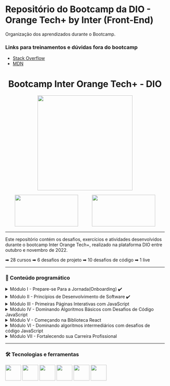 # Repositório do Bootcamp da DIO - Orange Tech+ by Inter (Front-End)

Organização dos aprendizados durante o Bootcamp.


### Links para treinamentos e dúvidas fora do bootcamp
 - [Stack Overflow](https://stackoverflow.com/)
 - [MDN](https://developer.mozilla.org/en-US/)

<h1 align="middle">Bootcamp Inter Orange Tech+ - DIO</h1>

<p align="middle">
  <img src="https://hermes.digitalinnovation.one/tracks/59417914-c4ce-4bf8-b802-f1c1985a07fa.png" height=300>
</p>

<p align="middle">
  <img src="https://upload.wikimedia.org/wikipedia/commons/thumb/3/36/Logo-banco-inter.svg/512px-Logo-banco-inter.svg.png" height=100 width=200 hspace="20">
  <img src="https://hermes.digitalinnovation.one/assets/diome/logo.svg" height=100 width=200 hspace="20">
</p>

<hr>

Este repositório contém os desafios, exercícios e atividades desenvolvidos durante o bootcamp Inter Orange Tech+, realizado na plataforma DIO entre outubro e novembro de 2022.

➡ 28 cursos
➡ 6 desafios de projeto
➡ 10 desafios de código
➡ 1 live 

<hr>

### 📅 Conteúdo programático

<details>
  <summary>Módulo I - Prepare-se Para a Jornada(Onboarding) ✔️</summary>
  
  * Boas Vindas ao Orange Tech+
  * Conheça as Oportunidades da DIO
  * Seja protagonista neste bootcamp
  * Introdução ao Desenvolvimento Moderno de Software
  * Mentoria (live) - Orange Tech+ | Aula Inaugural
</details>

<details>
  <summary>Módulo II - Princípios de Desenvolvimento de Software ✔️</summary>
  
  * Introdução à Programação e Pensamento Computacional
  * Introdução ao Git e Github
  * Como Entregar seu Desafio de Projeto
  * Criando seu Primeiro Repositório no GitHub para compartilhar seu progresso
</details>

<details>
  <summary>Módulo III - Primeiras Páginas Interativas com JavaScript</summary>
  
  * Primeiros Passos com JavaScript
  * Conhecendo Funções JavaScript
  * Criando Objetos e Classes em JavaScript
  * Arrays e Estruturas de Repetição em JavaScript
  * Importação e Exportação com JavaScript
  * Introdução ao Desenvolvimento Web com JavaScript
  * Criando um projeto com HTML/CSS para Listagem de Pokémon
  * Dominando o Protocolo HTTP e Integrando com a PokeAPI
  * Desafio de Projeto: Construindo uma Pokédex com JavaScript
</details>

<details>
  <summary>Módulo IV - Dominando Algoritmos Básicos com Desafios de Código JavaScript</summary>
  
  * Desafio de Código: Somando Múltiplos
  * Desafio de Código: FizzBuzz
  * Desafio de Código: Uma Chamada Recursiva
  * Desafio de Código: Os Números São Iguais
  * Desafio de Código: Busca Sequencial
</details>

<details>
  <summary>Módulo V - Começando na Biblioteca React</summary>
  
  * Configuração de Ambiente React
  * Primeiros passos na biblioteca React
  * Iniciando um projeto com React CLI e Navegação
  * EStilização com Styled-Components
  * Trabalhando com Hooks Básicos
  * Trabalhando com Formulários no React
  * Fundamentos do TypeScript
  * Convertendo o projeto de JavaScript para TypeScript
  * Desafio de Projeto: Criando uma calculadora com React
  * Desafio de Projeto: Criando uma wiki de repositórios do GitHub com React
  * Desafio de Projeto: Desenvolvendo a tela de cadastro da plataforma DIO com React
  * Desafio de Projeto: Implementando uma tela de login com validação usando TypeScript
</details>

<details>
  <summary>Módulo VI - Dominando algoritmos intermediários com desafios de código JavaScript</summary>
  
  * Desafio de Código: Fatorial Desejado
  * Desafio de Código: Checagem de Palindromos
  * Desafio de Código: Quadrados Perfeitos
  * Desafio de Código: Matriz Par e Impar
  * Desafio de Código: Validação de Parênteses
</details>

<details>
  <summary>Módulo VII - Fortalecendo sua Carreira Profissional</summary>
  
  * Deixando seu LinkedIn atrativo
  * Turbine seu curriculo na DIO
  * Trabalhando em equipes ágeis
  * Transformando seu conhecimento em artigos técnicos
  * Se preparando para uma entrevista
</details>

<hr>

### 🛠️ Tecnologias e ferramentas
<p align="left">
  <picture>
  <source media="(prefers-color-scheme: dark)" srcset="https://i.imgur.com/PeMGpL3.png">
  <source media="(prefers-color-scheme: light)" srcset="https://cdn.jsdelivr.net/gh/devicons/devicon/icons/github/github-original.svg">
  <img src="https://user-images.githubusercontent.com/25423296/163456779-a8556205-d0a5-45e2-ac17-42d089e3c3f8.png" height=50 width=50>
</picture>
  <img src="https://cdn.jsdelivr.net/gh/devicons/devicon/icons/git/git-original.svg" height=50 width=50/>
  <img src="https://cdn.jsdelivr.net/gh/devicons/devicon/icons/html5/html5-original.svg" height=50 width=50/>
  <img src="https://cdn.jsdelivr.net/gh/devicons/devicon/icons/css3/css3-original.svg" height=50 width=50/>
  <img src="https://cdn.jsdelivr.net/gh/devicons/devicon/icons/javascript/javascript-original.svg" height=50 width=50/>
  <img src="https://cdn.jsdelivr.net/gh/devicons/devicon/icons/react/react-original.svg" height=50 width=50/>
</p>
